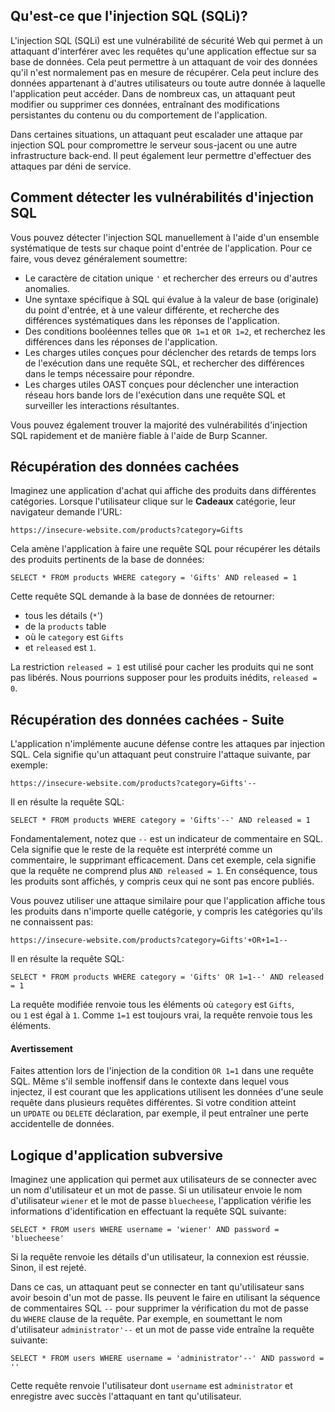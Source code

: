Qu'est-ce que l'injection SQL (SQLi)?
-------------------------------------

L'injection SQL (SQLi) est une vulnérabilité de sécurité Web qui permet à un attaquant d'interférer avec les requêtes qu'une application effectue sur sa base de données. Cela peut permettre à un attaquant de voir des données qu'il n'est normalement pas en mesure de récupérer. Cela peut inclure des données appartenant à d'autres utilisateurs ou toute autre donnée à laquelle l'application peut accéder. Dans de nombreux cas, un attaquant peut modifier ou supprimer ces données, entraînant des modifications persistantes du contenu ou du comportement de l'application.

Dans certaines situations, un attaquant peut escalader une attaque par injection SQL pour compromettre le serveur sous-jacent ou une autre infrastructure back-end. Il peut également leur permettre d'effectuer des attaques par déni de service.

Comment détecter les vulnérabilités d'injection SQL
---------------------------------------------------

Vous pouvez détecter l'injection SQL manuellement à l'aide d'un ensemble systématique de tests sur chaque point d'entrée de l'application. Pour ce faire, vous devez généralement soumettre:

-   Le caractère de citation unique `'` et rechercher des erreurs ou d'autres anomalies.
-   Une syntaxe spécifique à SQL qui évalue à la valeur de base (originale) du point d'entrée, et à une valeur différente, et recherche des différences systématiques dans les réponses de l'application.
-   Des conditions booléennes telles que `OR 1=1` et `OR 1=2`, et recherchez les différences dans les réponses de l'application.
-   Les charges utiles conçues pour déclencher des retards de temps lors de l'exécution dans une requête SQL, et rechercher des différences dans le temps nécessaire pour répondre.
-   Les charges utiles OAST conçues pour déclencher une interaction réseau hors bande lors de l'exécution dans une requête SQL et surveiller les interactions résultantes.

Vous pouvez également trouver la majorité des vulnérabilités d'injection SQL rapidement et de manière fiable à l'aide de Burp Scanner.


Récupération des données cachées
--------------------------------

Imaginez une application d'achat qui affiche des produits dans différentes catégories. Lorsque l'utilisateur clique sur le **Cadeaux** catégorie, leur navigateur demande l'URL:

`https://insecure-website.com/products?category=Gifts`

Cela amène l'application à faire une requête SQL pour récupérer les détails des produits pertinents de la base de données:

`SELECT * FROM products WHERE category = 'Gifts' AND released = 1`

Cette requête SQL demande à la base de données de retourner:

-   tous les détails (`*`')
-   de la `products` table
-   où le `category` est `Gifts`
-   et `released` est `1`.

La restriction `released = 1` est utilisé pour cacher les produits qui ne sont pas libérés. Nous pourrions supposer pour les produits inédits, `released = 0`.

Récupération des données cachées - Suite
----------------------------------------

L'application n'implémente aucune défense contre les attaques par injection SQL. Cela signifie qu'un attaquant peut construire l'attaque suivante, par exemple:

`https://insecure-website.com/products?category=Gifts'--`

Il en résulte la requête SQL:

`SELECT * FROM products WHERE category = 'Gifts'--' AND released = 1`

Fondamentalement, notez que `--` est un indicateur de commentaire en SQL. Cela signifie que le reste de la requête est interprété comme un commentaire, le supprimant efficacement. Dans cet exemple, cela signifie que la requête ne comprend plus `AND released = 1`. En conséquence, tous les produits sont affichés, y compris ceux qui ne sont pas encore publiés.

Vous pouvez utiliser une attaque similaire pour que l'application affiche tous les produits dans n'importe quelle catégorie, y compris les catégories qu'ils ne connaissent pas:

`https://insecure-website.com/products?category=Gifts'+OR+1=1--`

Il en résulte la requête SQL:

`SELECT * FROM products WHERE category = 'Gifts' OR 1=1--' AND released = 1`

La requête modifiée renvoie tous les éléments où `category` est `Gifts`, ou `1` est égal à `1`. Comme `1=1` est toujours vrai, la requête renvoie tous les éléments.

#### Avertissement

Faites attention lors de l'injection de la condition `OR 1=1` dans une requête SQL. Même s'il semble inoffensif dans le contexte dans lequel vous injectez, il est courant que les applications utilisent les données d'une seule requête dans plusieurs requêtes différentes. Si votre condition atteint un `UPDATE` ou `DELETE` déclaration, par exemple, il peut entraîner une perte accidentelle de données.


Logique d'application subversive
--------------------------------

Imaginez une application qui permet aux utilisateurs de se connecter avec un nom d'utilisateur et un mot de passe. Si un utilisateur envoie le nom d'utilisateur `wiener` et le mot de passe `bluecheese`, l'application vérifie les informations d'identification en effectuant la requête SQL suivante:

`SELECT * FROM users WHERE username = 'wiener' AND password = 'bluecheese'`

Si la requête renvoie les détails d'un utilisateur, la connexion est réussie. Sinon, il est rejeté.

Dans ce cas, un attaquant peut se connecter en tant qu'utilisateur sans avoir besoin d'un mot de passe. Ils peuvent le faire en utilisant la séquence de commentaires SQL `--` pour supprimer la vérification du mot de passe du `WHERE` clause de la requête. Par exemple, en soumettant le nom d'utilisateur `administrator'--` et un mot de passe vide entraîne la requête suivante:

`SELECT * FROM users WHERE username = 'administrator'--' AND password = ''`

Cette requête renvoie l'utilisateur dont `username` est `administrator` et enregistre avec succès l'attaquant en tant qu'utilisateur.
